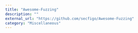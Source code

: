 ```yaml
---
title: "Awesome-Fuzzing"
description: ""
external_url: "https://github.com/secfigo/Awesome-Fuzzing"
category: "Miscellaneous"
---
```


